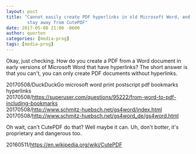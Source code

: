 ```yaml
---
layout: post
title: "Cannot easily create PDF hyperlinks in old Microsoft Word, and
        stay away from CutePDF"
date: 2017-05-08 21:00 -0600
author: quorten
categories: [media-prog]
tags: [media-prog]
---
```


Okay, just checking.  How do you create a PDF from a Word document in
early versions of Microsoft Word that have hyperlinks?  The short
answer is that you can't, you can only create PDF documents without
hyperlinks.

20170508/DuckDuckGo microsoft word print postscript pdf bookmarks hyperlinks  
20170508/https://superuser.com/questions/95222/from-word-to-pdf-including-bookmarks  
20170508/http://www.schmitz-huebsch.net/gs4word/index.html  
20170508/http://www.schmitz-huebsch.net/gs4word_de/gs4word.html

Oh wait, can't CutePDF do that?  Well maybe it can.  Uh, don't botter,
it's proprietary and dangerous too.

20160511/https://en.wikipedia.org/wiki/CutePDF
